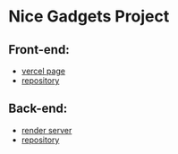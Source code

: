 # Nice Gadgets Project

## Front-end:

- [vercel page](https://nice-gadgets-fe.vercel.app/)
- [repository](https://github.com/fe-may23-bugs-and-hugs/nice-gadgets-fe)

## Back-end:

- [render server](https://nice-gadgets-be.onrender.com)
- [repository](https://github.com/fe-may23-bugs-and-hugs/nice-gadgets-be)
